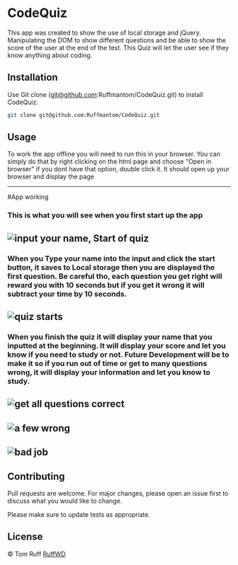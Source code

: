 # CodeQuiz

This app was created to show the use of local storage and jQuery. Manipulating the DOM to show different questions and be able to show the score of the user at the end of the test. 
This Quiz will let the user see if they know anything about coding. 


## Installation

Use Git clone (git@github.com:Ruffmantom/CodeQuiz.git) to install CodeQuiz.

```bash
git clone git@github.com:Ruffmantom/CodeQuiz.git
```

## Usage

To work the app offline you will need to run this in your browser. You can simply do that by right clicking on the html page and choose "Open in browser" if you dont have that option, double click it. It should open up your browser and display the page

---
#App working

### This is what you will see when you first start up the app
![input your name, Start of quiz](/assets/images/quizStart.PNG)
---

### When you Type your name into the input and click the start button, it saves to Local storage then you are displayed the first question. Be careful tho, each question you get right will reward you with 10 seconds but if you get it wrong it will subtract your time by 10 seconds. 
![quiz starts](/assets/images/quizStart.PNG)
---

### When you finish the quiz it will display your name that you inputted at the beginning. It will display your score and let you know if you need to study or not. Future Development will be to make it so if you run out of time or get to many questions wrong, it will display your information and let you know to study.
![get all questions correct](/assets/images/endQuiz.PNG)
---
![a few wrong](/assets/images/3wrong.PNG)
---
![bad job](/assets/images/reallybad.PNG) 
---

## Contributing
Pull requests are welcome. For major changes, please open an issue first to discuss what you would like to change.

Please make sure to update tests as appropriate.

## License
© Tom Ruff [RuffWD](http://www.ruffwd.tech/)
